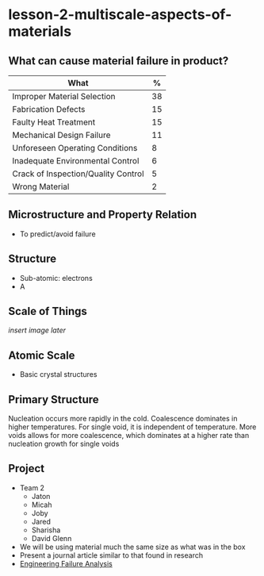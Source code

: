 # lesson-2-multiscale-aspects-of-materials

## What can cause material failure in product?

What | %
-|-
Improper Material Selection | 38
Fabrication Defects | 15
Faulty Heat Treatment | 15
Mechanical Design Failure | 11
Unforeseen Operating Conditions | 8
Inadequate Environmental Control | 6
Crack of Inspection/Quality Control | 5
Wrong Material | 2

## Microstructure and Property Relation
- To predict/avoid failure

## Structure
- Sub-atomic: electrons
- A

## Scale of Things
_insert image later_

## Atomic Scale
- Basic crystal structures

## Primary Structure

Nucleation occurs more rapidly in the cold.
Coalescence dominates in higher temperatures.
For single void, it is independent of temperature.
More voids allows for more coalescence, which dominates at a higher rate than nucleation growth for single voids

## Project
- Team 2
  - Jaton
  - Micah
  - Joby
  - Jared
  - Sharisha
  - David Glenn
- We will be using material much the same size as what was in the box
- Present a journal article similar to that found in research 
- [Engineering Failure Analysis](https://www.journals.elsevier.com/engineering-failure-analysis)